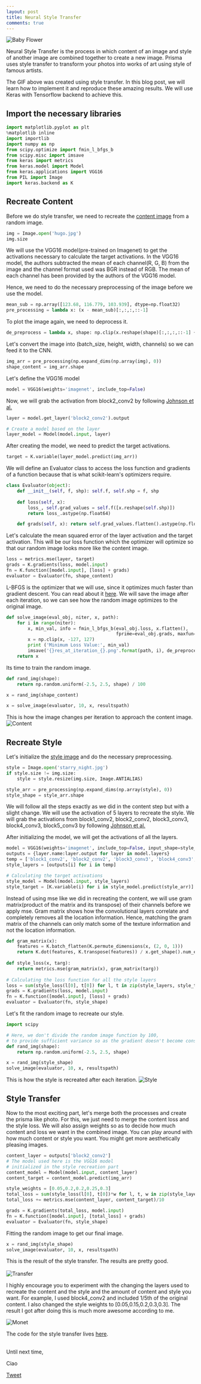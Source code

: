 ```yaml
---
layout: post
title: Neural Style Transfer
comments: true
---
```


![Baby Flower](https://raw.githubusercontent.com/yashk2810/yashk2810.github.io/master/images/baby_flower.png "Baby Flower")

Neural Style Transfer is the process in which content of an image and style of another image are combined together to create a new image. Prisma uses style transfer to transform your photos into works of art using style of famous artists.

The GIF above was created using style transfer. In this blog post, we will learn how to implement it and reproduce these amazing results. We will use Keras with Tensorflow backend to achieve this. 

## Import the necessary libraries
```python
import matplotlib.pyplot as plt
%matplotlib inline
import importlib
import numpy as np
from scipy.optimize import fmin_l_bfgs_b
from scipy.misc import imsave
from keras import metrics
from keras.model import Model
from keras.applications import VGG16
from PIL import Image
import keras.backend as K
```

## Recreate Content

Before we do style transfer, we need to recreate the <a href="https://github.com/yashk2810/yashk2810.github.io/blob/master/images/hugo.jpg">content image</a> from a random image.

```python
img = Image.open('hugo.jpg')
img.size
```

We will use the VGG16 model(pre-trained on Imagenet) to get the activations necessary to calculate the target activations.
In the VGG16 model, the authors subtracted the mean of each channel(R, G, B) from the image and the channel format used was BGR instead of RGB. The mean of each channel has been provided by the authors of the VGG16 model.

Hence, we need to do the necessary preprocessing of the image before we use the model.

```python
mean_sub = np.array([123.68, 116.779, 103.939], dtype=np.float32)
pre_processing = lambda x: (x - mean_sub)[:,:,:,::-1]
```

To plot the image again, we need to deprocess it.

```python
de_preprocess = lambda x, shape: np.clip(x.reshape(shape)[:,:,:,::-1] + mean_sub, 0, 255)
```

Let's convert the image into (batch_size, height, width, channels) so we can feed it to the CNN.

```python
img_arr = pre_processing(np.expand_dims(np.array(img), 0))
shape_content = img_arr.shape
```
Let's define the VGG16 model
```python
model = VGG16(weights='imagenet', include_top=False)
```

Now, we will grab the activation from block2_conv2 by following <a href="https://arxiv.org/abs/1603.08155">Johnson et al.</a>
```python
layer = model.get_layer('block2_conv2').output

# Create a model based on the layer
layer_model = Model(model.input, layer)
```

After creating the model, we need to predict the target activations.
```python
target = K.variable(layer_model.predict(img_arr))
```

We will define an Evaluator class to access the loss function and gradients of a function because that is what scikit-learn's optimizers require.
```python
class Evaluator(object):
    def __init__(self, f, shp): self.f, self.shp = f, shp
        
    def loss(self, x):
        loss_, self.grad_values = self.f([x.reshape(self.shp)])
        return loss_.astype(np.float64)

    def grads(self, x): return self.grad_values.flatten().astype(np.float64)
```

Let's calculate the mean squared error of the layer activation and the target activation. This will be our loss function which the optimizer will optimize so that our random image looks more like the content image.
```python
loss = metrics.mse(layer, target)
grads = K.gradients(loss, model.input)
fn = K.function([model.input], [loss] + grads)
evaluator = Evaluator(fn, shape_content)
```

L-BFGS is the optimizer that we will use, since it optimizes much faster than gradient descent. You can read about it <a href="https://www.quora.com/What-is-an-intuitive-explanation-of-BFGS-and-limited-memory-BFGS-optimization-algorithms">here</a>. We will save the image after each iteration, so we can see how the random image optimizes to the original image.
```python
def solve_image(eval_obj, niter, x, path):
    for i in range(niter):
        x, min_val, info = fmin_l_bfgs_b(eval_obj.loss, x.flatten(),
                                         fprime=eval_obj.grads, maxfun=20)
        x = np.clip(x, -127, 127)
        print ('Minimum Loss Value:', min_val)
        imsave('{}res_at_iteration_{}.png'.format(path, i), de_preprocess(x.copy(), shape_content)[0])
    return x
```

Its time to train the random image.

```python
def rand_img(shape):
    return np.random.uniform(-2.5, 2.5, shape) / 100

x = rand_img(shape_content)

x = solve_image(evaluator, 10, x, resultspath)
```

This is how the image changes per iteration to approach the content image.
![Content](https://raw.githubusercontent.com/yashk2810/yashk2810.github.io/master/images/content.gif "Content")


## Recreate Style

Let's initialize the <a href="https://raw.githubusercontent.com/yashk2810/yashk2810.github.io/master/images/wave.jpg">style image</a> and do the necessary preprocessing.
```python
style = Image.open('starry_night.jpg')
if style.size != img.size:
    style = style.resize(img.size, Image.ANTIALIAS)

style_arr = pre_processing(np.expand_dims(np.array(style), 0))
style_shape = style_arr.shape
```

We will follow all the steps exactly as we did in the content step but with a slight change. We will use the activation of 5 layers to recreate the style. We will grab the activations from block1_conv2, block2_conv2, block3_conv3, block4_conv3, block5_conv3 by following <a href="https://arxiv.org/abs/1603.08155">Johnson et al.</a>

After initializing the model, we will get the activations of all the layers.
```python
model = VGG16(weights='imagenet', include_top=False, input_shape=style_shape[1:])
outputs = {layer.name:layer.output for layer in model.layers}
temp = ['block1_conv2', 'block2_conv2', 'block3_conv3', 'block4_conv3', 'block5_conv3']
style_layers = [outputs[i] for i in temp]

# Calculating the target activations
style_model = Model(model.input, style_layers)
style_target = [K.variable(i) for i in style_model.predict(style_arr)]
```

Instead of using mse like we did in recreating the content, we will use gram matrix(product of the matrix and its transpose) of their channels before we apply mse. Gram matrix shows how the convolutional layers correlate and completely removes all the location information. Hence, matching the gram matrix of the channels can only match some of the texture information and not the location information.

```python
def gram_matrix(x):
    features = K.batch_flatten(K.permute_dimensions(x, (2, 0, 1)))
    return K.dot(features, K.transpose(features)) / x.get_shape().num_elements()
    
def style_loss(x, targ):
    return metrics.mse(gram_matrix(x), gram_matrix(targ))
    
# Calculating the loss function for all the style layers
loss = sum(style_loss(l[0], t[0]) for l, t in zip(style_layers, style_target))
grads = K.gradients(loss, model.input)
fn = K.function([model.input], [loss] + grads)
evaluator = Evaluator(fn, style_shape)
```

Let's fit the random image to recreate our style.
```python
import scipy

# Here, we don't divide the random image function by 100, 
# to provide sufficient variance so as the gradient doesn't become constant.
def rand_img(shape):
    return np.random.uniform(-2.5, 2.5, shape)

x = rand_img(style_shape)
solve_image(evaluator, 10, x, resultspath)
```

This is how the style is recreated after each iteration.
![Style](https://raw.githubusercontent.com/yashk2810/yashk2810.github.io/master/images/style.gif "Style")

## Style Transfer

Now to the most exciting part, let's merge both the processes and create the prisma like photo. For this, we just need to merge the content loss and the style loss. We will also assign weights so as to decide how much content and loss we want in the combined image. You can play around with how much content or style you want. You might get more aesthetically pleasing images. 

```python
content_layer = outputs['block2_conv2']
# The model used here is the VGG16 model 
# initialized in the style recreation part
content_model = Model(model.input, content_layer)
content_target = content_model.predict(img_arr)

style_weights = [0.05,0.2,0.2,0.25,0.3]
total_loss = sum(style_loss(l[0], t[0])*w for l, t, w in zip(style_layers, style_target, style_weights))
total_loss += metrics.mse(content_layer, content_target)/10

grads = K.gradients(total_loss, model.input)
fn = K.function([model.input], [total_loss] + grads)
evaluator = Evaluator(fn, style_shape)
```

Fitting the random image to get our final image.
```python
x = rand_img(style_shape)
solve_image(evaluator, 10, x, resultspath)
```
This is the result of the style transfer. The results are pretty good.
<br />
<br />
![Transfer](https://raw.githubusercontent.com/yashk2810/yashk2810.github.io/master/images/Wave_baby.gif "Transfer")

I highly encourage you to experiment with the changing the layers used to recreate the content and the style and the amount of content and style you want. For example, I used block4_conv2 and included 1/5th of the original content. I also changed the style weights to [0.05,0.15,0.2,0.3,0.3]. The result I got after doing this is much more awesome according to me.

![Monet](https://raw.githubusercontent.com/yashk2810/yashk2810.github.io/master/images/brooklyn_monet.gif "Monet")

The code for the style transfer lives <a href="https://github.com/yashk2810/Neural-Style-Transfer">here</a>.

<br />
Until next time,

Ciao

<a href="https://twitter.com/share" class="twitter-share-button" data-size="large" data-text="Check out this AWESOME article" data-lang="en" data-show-count="false">Tweet</a><script async src="//platform.twitter.com/widgets.js" charset="utf-8"></script>






